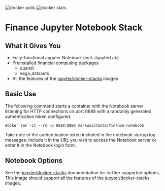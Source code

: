 ![docker pulls](https://img.shields.io/docker/pulls/markusschanta/finance-notebook.svg) ![docker stars](https://img.shields.io/docker/stars/markusschanta/finance-notebook.svg)

# Finance Jupyter Notebook Stack

## What it Gives You

* Fully-functional Jupyter Notebook (incl. JupyterLab)
* Preinstalled financial computing packages
  * quandl
  * vega_datasets
* All the features of the [jupyter/docker-stacks](https://github.com/jupyter/docker-stacks) images

## Basic Use

The following command starts a container with the Notebook server listening for HTTP connections on port 8888 with a randomly generated authentication token configured.

```
docker run -it --rm -p 8888:8888 markusschanta/finance-notebook
```

Take note of the authentication token included in the notebook startup log messages. Include it in the URL you visit to access the Notebook server or enter it in the Notebook login form.

## Notebook Options

See the [jupyter/docker-stacks](https://github.com/jupyter/docker-stacks) documentation for further supported options. This image should support all the features of the jupyter/docker-stacks images.
